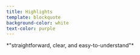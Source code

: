 ```yaml
---
title: Highlights
template: blockquote
background-color: white
text-color: purple
---
```


<span class="custom-font-size-17">
*"straightforward, clear, and easy-to-understand"*
</span>